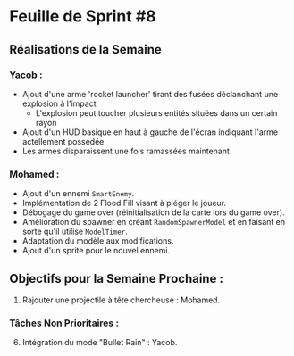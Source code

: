 # Feuille de Sprint #8

## Réalisations de la Semaine

### Yacob :
- Ajout d'une arme 'rocket launcher' tirant des fusées déclanchant une explosion à l'impact
   - L'explosion peut toucher plusieurs entités situées dans un certain rayon
- Ajout d'un HUD basique en haut à gauche de l'écran indiquant l'arme actellement possédée
- Les armes disparaissent une fois ramassées maintenant

### Mohamed :
- Ajout d'un ennemi `SmartEnemy`.
- Implémentation de 2 Flood Fill visant à piéger le joueur.
- Débogage du game over (réinitialisation de la carte lors du game over).
- Amélioration du spawner en créant `RandomSpawnerModel` et en faisant en sorte qu'il utilise `ModelTimer`.
- Adaptation du modèle aux modifications.
- Ajout d'un sprite pour le nouvel ennemi.


## Objectifs pour la Semaine Prochaine :

1. Rajouter une projectile à tête chercheuse : Mohamed.

### Tâches Non Prioritaires :
6. Intégration du mode "Bullet Rain" : Yacob.